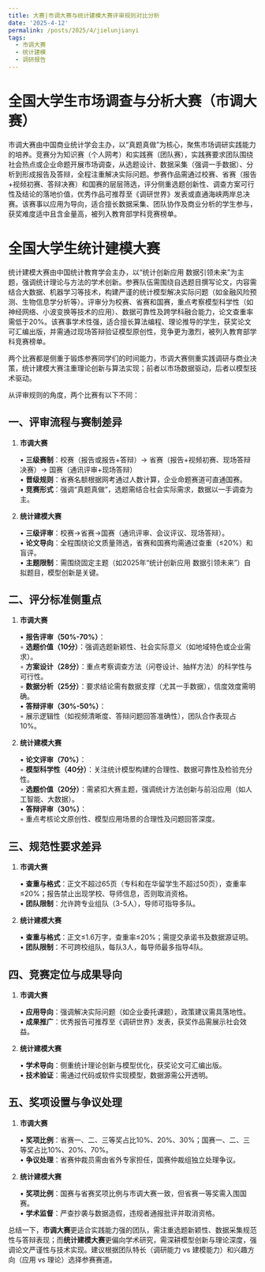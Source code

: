 ```yaml
---
title: 大赛|市调大赛与统计建模大赛评审规则对比分析
date: '2025-4-12'
permalink: /posts/2025/4/jielunjianyi 
tags:
  - 市调大赛
  - 统计建模
  - 调研报告
---
```



# 全国大学生市场调查与分析大赛（市调大赛）  

市调大赛由中国商业统计学会主办，以“真题真做”为核心，聚焦市场调研实践能力的培养。竞赛分为知识赛（个人网考）和实践赛（团队赛），实践赛要求团队围绕社会热点或企业命题开展市场调查，从选题设计、数据采集（强调一手数据）、分析到形成报告及答辩，全程注重解决实际问题。参赛作品需通过校赛、省赛（报告+视频初赛、答辩决赛）和国赛的层层筛选，评分侧重选题创新性、调查方案可行性及结论的落地价值，优秀作品可推荐至《调研世界》发表或直通海峡两岸总决赛。该赛事以应用为导向，适合擅长数据采集、团队协作及商业分析的学生参与，获奖难度适中且含金量高，被列入教育部学科竞赛榜单。

# 全国大学生统计建模大赛 

统计建模大赛由中国统计教育学会主办，以“统计创新应用 数据引领未来”为主题，强调统计理论与方法的学术创新。参赛队伍需围绕自选题目撰写论文，内容需结合大数据、机器学习等技术，构建严谨的统计模型解决实际问题（如金融风险预测、生物信息学分析等）。评审分为校赛、省赛和国赛，重点考察模型科学性（如神经网络、小波变换等技术的应用）、数据可靠性及跨学科融合能力，论文查重率需低于20%。该赛事学术性强，适合擅长算法编程、理论推导的学生，获奖论文可汇编出版，并需通过现场答辩验证模型原创性，竞争更为激烈，被列入教育部学科竞赛榜单。 

两个比赛都是侧重于锻炼参赛同学们的时间能力，市调大赛侧重实践调研与商业决策，统计建模大赛注重理论创新与算法实现；前者以市场数据驱动，后者以模型技术驱动。

从评审规则的角度，两个比赛有以下不同：

## 一、**评审流程与赛制差异**

1. **市调大赛** 

   • **三级赛制**：校赛（报告或报告+答辩）→ 省赛（报告+视频初赛、现场答辩决赛）→ 国赛（通讯评审+现场答辩）  
   • **晋级规则**：省赛名额根据网考通过人数计算，企业命题赛道可直通国赛。  
   • **竞赛形式**：强调“真题真做”，选题需结合社会实际需求，数据以一手调查为主。  

2. **统计建模大赛**  

   • **三级评审**：校赛→省赛→国赛（通讯评审、会议评议、现场答辩）。  
   • **论文导向**：全程围绕论文质量筛选，省赛和国赛均需通过查重（≤20%）和盲评。  
   • **主题限制**：需围绕固定主题（如2025年“统计创新应用 数据引领未来”）自拟题目，模型创新是关键。  


## 二、**评分标准侧重点**

1. **市调大赛**  

   • **报告评审（50%-70%）**：  
     ◦ **选题价值（10分）**：强调选题新颖性、社会实际意义（如地域特色或企业需求）。  
     ◦ **方案设计（28分）**：重点考察调查方法（问卷设计、抽样方法）的科学性与可行性。  
     ◦ **数据分析（25分）**：要求结论需有数据支撑（尤其一手数据），信度效度需明确。  
   • **答辩评审（30%-50%）**：  
     ◦ 展示逻辑性（如视频清晰度、答辩问题回答准确性），团队合作表现占10%。  

2. **统计建模大赛**  

   • **论文评审（70%）**：  
     ◦ **模型科学性（40分）**：关注统计模型构建的合理性、数据可靠性及检验充分性。  
     ◦ **选题价值（20分）**：需紧扣大赛主题，强调统计方法创新与前沿应用（如人工智能、大数据）。  
   • **答辩评审（30%）**：  
     ◦ 重点考核论文原创性、模型应用场景的合理性及问题回答深度。  


## 三、**规范性要求差异**
1. **市调大赛**  

   • **查重与格式**：正文不超过65页（专科和在华留学生不超过50页），查重率≤20%；报告禁止出现学校、导师信息，否则取消资格。  
   • **团队限制**：允许跨专业组队（3-5人），导师可指导多队。  

2. **统计建模大赛** 

   • **查重与格式**：正文≤1.6万字，查重率≤20%；需提交承诺书及数据源证明。  
   • **团队限制**：不可跨校组队，每队3人，每导师最多指导4队。  



## 四、**竞赛定位与成果导向**

1. **市调大赛**  

   • **应用导向**：强调解决实际问题（如企业委托课题），政策建议需具落地性。  
   • **成果推广**：优秀报告可推荐至《调研世界》发表，获奖作品需展示社会效益。  

2. **统计建模大赛**  

   • **学术导向**：侧重统计理论创新与模型优化，获奖论文可汇编出版。  
   • **技术验证**：需通过代码或软件实现模型，数据源需公开透明。  


## 五、**奖项设置与争议处理**

1. **市调大赛**  

   • **奖项比例**：省赛一、二、三等奖占比10%、20%、30%；国赛一、二、三等奖占比10%、20%、70%。  
   • **争议处理**：省赛仲裁员需由省外专家担任，国赛仲裁组独立处理争议。  

2. **统计建模大赛** 

   • **奖项比例**：国赛与省赛奖项比例与市调大赛一致，但省赛一等奖需入围国赛。  
   • **学术监督**：严查抄袭与数据造假，违规者通报批评并取消资格。  



总结一下，**市调大赛**更适合实践能力强的团队，需注重选题新颖性、数据采集规范性与答辩表现；而**统计建模大赛**更偏向学术研究，需深耕模型创新与理论深度，强调论文严谨性与技术实现。建议根据团队特长（调研能力 vs 建模能力）和兴趣方向（应用 vs 理论）选择参赛赛道。